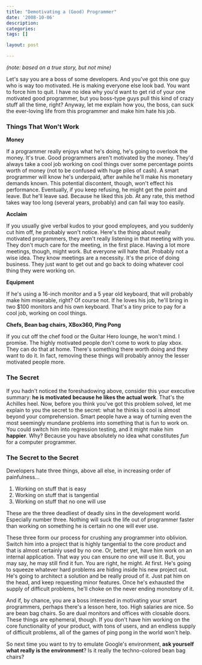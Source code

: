 ```yaml
---
title: "Demotivating a (Good) Programmer"
date: '2008-10-06'
description:
categories:
tags: []

layout: post

---
```

<em>(note: based on a true story, but not mine)</em>

Let's say you are a boss of some developers. And you've got this one guy who is way too motivated. He is making everyone else look bad. You want to force him to quit. I have no idea why you'd want to get rid of your one motivated good programmer, but you boss-type guys pull this kind of crazy stuff all the time, right? Anyway, let me explain how you, the boss, can suck the ever-loving life from this programmer and make him hate his job.
<h3>Things That Won't Work</h3>
<strong>Money</strong>

If a programmer really enjoys what he's doing, he's going to overlook the money. It's true. Good programmers aren't motivated by the money. They'd always take a cool job working on cool things over some percentage points worth of money (not to be confused with huge piles of cash). A smart programmer will know he's underpaid, after awhile he'll make his monetary demands known. This potential discontent, though, won't effect his performance. Eventually, if you keep refusing, he might get the point and leave. But he'll leave sad. Because he liked this job. At any rate, this method takes way too long (several years, probably) and can fail way too easily.

<strong>Acclaim</strong>

If you usually give verbal kudos to your good employees, and you suddenly cut him off, he probably won't notice. Here's the thing about really motivated programmers, they aren't really listening in that meeting with you. They don't much care for the meeting, in the first place. Having a lot more meetings, though, might work. But everyone will hate that. Probably not a wise idea. They know meetings are a necessity. It's the price of doing business. They just want to get out and go back to doing whatever cool thing they were working on.

<strong>Equipment</strong>

If he's using a 16-inch monitor and a 5 year old keyboard, that will probably make him miserable, right? Of course not. If he loves his job, he'll bring in two $100 monitors and his own keyboard. That's a tiny price to pay for a cool job, working on cool things.

<strong>Chefs, Bean bag chairs, XBox360, Ping Pong</strong>

If you cut off the chef food or the Guitar Hero lounge, he won't mind. I promise. The highly motivated people don't come to work to play xbox. They can do that at home. There's something there worth doing and they want to do it. In fact, removing these things will probably annoy the lesser motivated people more.
<h3>The Secret</h3>
If you hadn't noticed the foreshadowing above, consider this your executive summary:<strong> he is motivated because he likes the actual work</strong>. That's the Achilles heel. Now, before you think you've got this problem solved, let me explain to you the secret to the secret: what he thinks is cool is almost beyond your comprehension. Smart people have a way of turning even the most seemingly mundane problems into something that is fun to work on. You could switch him into regression testing, and it might make him <strong>happier</strong>. Why? Because you have absolutely no idea what constitutes <em>fun</em> for a computer programmer.
<h3>The Secret to the Secret</h3>
Developers hate three things, above all else, in increasing order of painfulness...
<ol>
	<li> Working on stuff that is easy</li>
	<li>Working on stuff that is tangential</li>
	<li>Working on stuff that no one will use</li>
</ol>
These are the three deadliest of deadly sins in the development world. Especially number three. Nothing will suck the life out of programmer faster than working on something he is certain no one will ever use.

These three form our process for crushing any programmer into oblivion. Switch him into a project that is highly tangential to the core product and that is almost certainly used by no one. Or, better yet, have him work on an internal application. That way you can ensure no one will use it. But, you may say, he may still find it fun. You are right, he might. At first. He's going to squeeze whatever hard problems are hiding inside his new project out. He's going to architect a solution and be really proud of it. Just pat him on the head, and keep requesting minor features. Once he's exhausted the supply of difficult problems, he'll choke on the never ending monotony of it.

And if, by chance, you are a boss interested in motivating your smart programmers, perhaps there's a lesson here, too. High salaries are nice. So are bean bag chairs. So are dual monitors and offices with closable doors. These things are ephemeral, though. If you don't have him working on the core functionality of your product, with tons of users, and an endless supply of difficult problems, all of the games of ping pong in the world won't help.

So next time you want to try to emulate Google's environment,<strong> ask yourself what really is the environment</strong>? Is it really the techno-colored bean bag chairs?